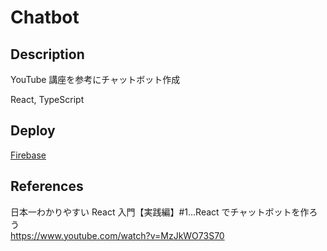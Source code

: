 # Chatbot

## Description

YouTube 講座を参考にチャットボット作成

React, TypeScript

## Deploy

[Firebase](https://chatbot-a99d5.web.app/)

## References

日本一わかりやすい React 入門【実践編】#1...React でチャットボットを作ろう<br/>
https://www.youtube.com/watch?v=MzJkWO73S70
